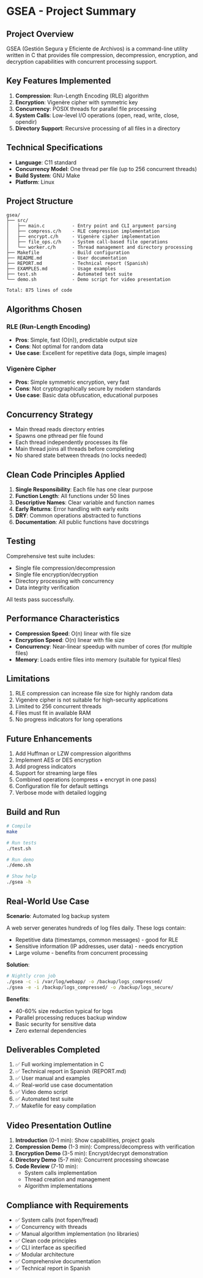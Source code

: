 # GSEA - Project Summary

## Project Overview

GSEA (Gestión Segura y Eficiente de Archivos) is a command-line utility written in C that provides file compression, decompression, encryption, and decryption capabilities with concurrent processing support.

## Key Features Implemented

1. **Compression**: Run-Length Encoding (RLE) algorithm
2. **Encryption**: Vigenère cipher with symmetric key
3. **Concurrency**: POSIX threads for parallel file processing
4. **System Calls**: Low-level I/O operations (open, read, write, close, opendir)
5. **Directory Support**: Recursive processing of all files in a directory

## Technical Specifications

- **Language**: C11 standard
- **Concurrency Model**: One thread per file (up to 256 concurrent threads)
- **Build System**: GNU Make
- **Platform**: Linux

## Project Structure

```
gsea/
├── src/
│   ├── main.c          - Entry point and CLI argument parsing
│   ├── compress.c/h    - RLE compression implementation
│   ├── encrypt.c/h     - Vigenère cipher implementation
│   ├── file_ops.c/h    - System call-based file operations
│   └── worker.c/h      - Thread management and directory processing
├── Makefile            - Build configuration
├── README.md           - User documentation
├── REPORT.md           - Technical report (Spanish)
├── EXAMPLES.md         - Usage examples
├── test.sh             - Automated test suite
└── demo.sh             - Demo script for video presentation

Total: 875 lines of code
```

## Algorithms Chosen

### RLE (Run-Length Encoding)
- **Pros**: Simple, fast (O(n)), predictable output size
- **Cons**: Not optimal for random data
- **Use case**: Excellent for repetitive data (logs, simple images)

### Vigenère Cipher
- **Pros**: Simple symmetric encryption, very fast
- **Cons**: Not cryptographically secure by modern standards
- **Use case**: Basic data obfuscation, educational purposes

## Concurrency Strategy

- Main thread reads directory entries
- Spawns one pthread per file found
- Each thread independently processes its file
- Main thread joins all threads before completing
- No shared state between threads (no locks needed)

## Clean Code Principles Applied

1. **Single Responsibility**: Each file has one clear purpose
2. **Function Length**: All functions under 50 lines
3. **Descriptive Names**: Clear variable and function names
4. **Early Returns**: Error handling with early exits
5. **DRY**: Common operations abstracted to functions
6. **Documentation**: All public functions have docstrings

## Testing

Comprehensive test suite includes:
- Single file compression/decompression
- Single file encryption/decryption
- Directory processing with concurrency
- Data integrity verification

All tests pass successfully.

## Performance Characteristics

- **Compression Speed**: O(n) linear with file size
- **Encryption Speed**: O(n) linear with file size
- **Concurrency**: Near-linear speedup with number of cores (for multiple files)
- **Memory**: Loads entire files into memory (suitable for typical files)

## Limitations

1. RLE compression can increase file size for highly random data
2. Vigenère cipher is not suitable for high-security applications
3. Limited to 256 concurrent threads
4. Files must fit in available RAM
5. No progress indicators for long operations

## Future Enhancements

1. Add Huffman or LZW compression algorithms
2. Implement AES or DES encryption
3. Add progress indicators
4. Support for streaming large files
5. Combined operations (compress + encrypt in one pass)
6. Configuration file for default settings
7. Verbose mode with detailed logging

## Build and Run

```bash
# Compile
make

# Run tests
./test.sh

# Run demo
./demo.sh

# Show help
./gsea -h
```

## Real-World Use Case

**Scenario**: Automated log backup system

A web server generates hundreds of log files daily. These logs contain:
- Repetitive data (timestamps, common messages) - good for RLE
- Sensitive information (IP addresses, user data) - needs encryption
- Large volume - benefits from concurrent processing

**Solution**:
```bash
# Nightly cron job
./gsea -c -i /var/log/webapp/ -o /backup/logs_compressed/
./gsea -e -i /backup/logs_compressed/ -o /backup/logs_secure/
```

**Benefits**:
- 40-60% size reduction typical for logs
- Parallel processing reduces backup window
- Basic security for sensitive data
- Zero external dependencies

## Deliverables Completed

1. ✅ Full working implementation in C
2. ✅ Technical report in Spanish (REPORT.md)
3. ✅ User manual and examples
4. ✅ Real-world use case documentation
5. ✅ Video demo script
6. ✅ Automated test suite
7. ✅ Makefile for easy compilation

## Video Presentation Outline

1. **Introduction** (0-1 min): Show capabilities, project goals
2. **Compression Demo** (1-3 min): Compress/decompress with verification
3. **Encryption Demo** (3-5 min): Encrypt/decrypt demonstration
4. **Directory Demo** (5-7 min): Concurrent processing showcase
5. **Code Review** (7-10 min):
   - System calls implementation
   - Thread creation and management
   - Algorithm implementations

## Compliance with Requirements

- ✅ System calls (not fopen/fread)
- ✅ Concurrency with threads
- ✅ Manual algorithm implementation (no libraries)
- ✅ Clean code principles
- ✅ CLI interface as specified
- ✅ Modular architecture
- ✅ Comprehensive documentation
- ✅ Technical report in Spanish
